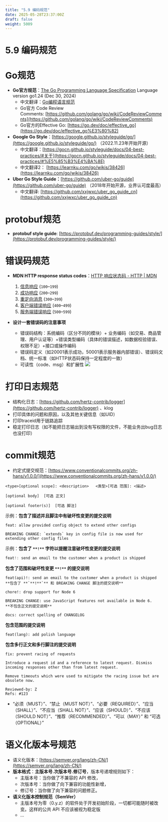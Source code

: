 ```yaml
---
title: "5.9 编码规范"
date: 2025-05-28T23:37:00Z
draft: false
weight: 5009
---
```


# 5.9 编码规范

# Go规范

- **Go官方规范**：[The Go Programming Language Specification](https://go.dev/ref/spec) Language version go1.24 (Dec 30, 2024)
    - 中文翻译：[Go编程语言规范](https://go-zh.org/ref/spec)
    - Go官方 Code Review Comments: [https://github.com/golang/go/wiki/CodeReviewComments](https://github.com/golang/go/wiki/CodeReviewComments)
    - Go官方的Effective Go: [https://go.dev/doc/effective_go](https://go.dev/doc/effective_go%E3%80%82)
- **Google Go Style**：[https://google.github.io/styleguide/go/](https://google.github.io/styleguide/go/) （2022.11.23年开始开源）
    - 中文翻译：[https://gocn.github.io/styleguide/docs/04-best-practices/#关于](https://gocn.github.io/styleguide/docs/04-best-practices/#%E5%85%B3%E4%BA%8E)
    - 中文翻译2： [https://learnku.com/go/wikis/38426](https://learnku.com/go/wikis/38426)
- **Uber Go Style Guide：**[https://github.com/uber-go/guide](https://github.com/uber-go/guide) （2018年开始开源，业界认可度最高）
    - 中文翻译: [https://github.com/xxjwxc/uber_go_guide_cn](https://github.com/xxjwxc/uber_go_guide_cn) 


# **protobuf规范**

- **protobuf style guide**: [https://protobuf.dev/programming-guides/style/](https://protobuf.dev/programming-guides/style/)


# 错误码规范

- **MDN HTTP response status codes**：[HTTP 响应状态码 - HTTP | MDN](https://developer.mozilla.org/zh-CN/docs/Web/HTTP/Reference/Status)
    1. [信息响应](https://developer.mozilla.org/zh-CN/docs/Web/HTTP/Reference/Status#%E4%BF%A1%E6%81%AF%E5%93%8D%E5%BA%94) (`100`–`199`)
    1. [成功响应](https://developer.mozilla.org/zh-CN/docs/Web/HTTP/Reference/Status#%E6%88%90%E5%8A%9F%E5%93%8D%E5%BA%94) (`200`–`299`)
    1. [重定向消息](https://developer.mozilla.org/zh-CN/docs/Web/HTTP/Reference/Status#%E9%87%8D%E5%AE%9A%E5%90%91%E6%B6%88%E6%81%AF) (`300`–`399`)
    1. [客户端错误响应](https://developer.mozilla.org/zh-CN/docs/Web/HTTP/Reference/Status#%E5%AE%A2%E6%88%B7%E7%AB%AF%E9%94%99%E8%AF%AF%E5%93%8D%E5%BA%94) (`400`–`499`)
    1. [服务端错误响应](https://developer.mozilla.org/zh-CN/docs/Web/HTTP/Reference/Status#%E6%9C%8D%E5%8A%A1%E7%AB%AF%E9%94%99%E8%AF%AF%E5%93%8D%E5%BA%94) (`500`–`599`)


- **设计一套错误码的注意事项**
    - 错误码结构：系统编码（区分不同的模块）+ 业务编码（如交易、商品管理、用户认证等）+错误类型编码（具体的错误描述，如数据校验错误、权限不足）+接口或操作编码
    - 错误码定义（如20001表示成功，50001表示服务器内部错误）、错误码文档、统一标准（如HTTP状态码保持一定程度的一致）
    - 可读性（code、msg）和扩展性
        ![](https://prod-files-secure.s3.us-west-2.amazonaws.com/3bd3cf7e-0f8f-40af-acf7-9f45a802bdba/9d95a8fc-e57e-48a0-8d8e-fd65210d837c/image.png?X-Amz-Algorithm=AWS4-HMAC-SHA256&X-Amz-Content-Sha256=UNSIGNED-PAYLOAD&X-Amz-Credential=ASIAZI2LB4665UV5F5V6%2F20250719%2Fus-west-2%2Fs3%2Faws4_request&X-Amz-Date=20250719T005442Z&X-Amz-Expires=3600&X-Amz-Security-Token=IQoJb3JpZ2luX2VjEID%2F%2F%2F%2F%2F%2F%2F%2F%2F%2FwEaCXVzLXdlc3QtMiJHMEUCIQD6FWmAIEQiBUsz42Xe8yj68RL3h1bY4TnhoQwSww6fHQIgCi5plAOSEYtw3B9mLCkgGJWt1%2B13d50tLQ0F5SzENP4qiAQImf%2F%2F%2F%2F%2F%2F%2F%2F%2F%2FARAAGgw2Mzc0MjMxODM4MDUiDKidItRs7Nr2kBrOZyrcA1lbkeKqoeImohQzi7fa5lhcWVM5hJVBFNCgDJiPwR7Y3JnXxNozPLSRAEPOEJAP5bYgHJGZUWDmuXrXtP%2FZcIIi8%2BRYkbbMlk0p7G3jEJlVXaXR32QjGRh76HQwuMEYjfaEkik2MO7D6%2FhlrD75rlpobNCIvUtG2WXv%2Bxz%2FdYovQFqlNJNAFpLSu%2FyUMil90gmLFJfsifxsfEVI6xJ%2BANKLfJxhW4K79dCcBNmYoY%2BmZUEYQrEZ0okiLw9D6ZgGOY9aPDFE4wV6QjzQjRU0PTK%2FQeCviURUo1te%2FLF9K%2FRKKhCuqSeMXUMK5P%2BYT8VlbvtsdkJQQArr%2FRM2%2FUf2G%2Fy%2BEjP%2BuJrC3eg%2FvxyBZKuNw4fhvjp6Zjs4Q76ELIuseZngug89axazvx0%2ByuRgEXDYpwJyOzqSmoHP4HEg%2FwxFo8fDaciXzoYTvIZdTInm9V99%2ByAeqpyQDJ3uqgv0hGFYdB%2BYkTnfejcB7TVXWeLpcHq5vwF3inUD5ael21DbnX8a8x6Tufzer0IPk2BvndrCbSuZU2pjLXvnmzvb3ynbbTDYqQWiRtdNGIvI%2BWk5mtAhITKhefm8K3UvpuOJqSAWcD3FHXzNdnLnTPuFOb5sGQQD351GAIVeiOH9MMu668MGOqUBI55KpkSncnMFe3nkkU6lSPleYkVitIuP3bLdFk0XCeR5FEyma7%2B121YU4hjyxz6qzfbWGksFyDHWe3bvlesKddlidkEC8hoSm%2BCyDh01VYskFQZGme8yx%2FL4948br%2FgaJbeLt9P4m%2FAyGhNnBA8XSCv9mlmY6f4vzdhkLGj1YKLPoJ0RIlGMUWLgvvZQGWGiLJ%2FzkAP7%2BLhKwlt%2BcCmZI0B3wkoj&X-Amz-Signature=bafaa789258084b5a9ddb7e1ab433a69d522387013be5d5b7474000addfa3c7d&X-Amz-SignedHeaders=host&x-amz-checksum-mode=ENABLED&x-id=GetObject)


# 打印日志规范

- 结构化日志：[https://github.com/hertz-contrib/logger](https://github.com/hertz-contrib/logger) 、klog
- 打印具体的问题和原因，以及其他关键信息（如UID）
- 打印traceid用于链路追踪
- 稳定打印日志（如不能把日志输出到没有写权限的文件，不能业务出bug日志也没打印）


# commit规范

- 约定式提交规范：[https://www.conventionalcommits.org/zh-hans/v1.0.0/](https://www.conventionalcommits.org/zh-hans/v1.0.0/)
```plain text
<type>[optional scope]: <description>   <类型>[可选 范围]: <描述>

[optional body]  [可选 正文]

[optional footer(s)]  [可选 脚注]
```



示例：**包含了描述并且脚注中有破坏性变更的提交说明**

```plain text
feat: allow provided config object to extend other configs

BREAKING CHANGE: `extends` key in config file is now used for extending other config files
```

示例：**包含了 **`**!**`** 字符以提醒注意破坏性变更的提交说明**

```go
feat!: send an email to the customer when a product is shipped
```

**包含了范围和破坏性变更 **`**!**`** 的提交说明**

```plain text
feat(api)!: send an email to the customer when a product is shipped
**包含了 **`**!**`** 和 BREAKING CHANGE 脚注的提交说明**
```

```plain text
chore!: drop support for Node 6

BREAKING CHANGE: use JavaScript features not available in Node 6.
**不包含正文的提交说明**
```

```plain text
docs: correct spelling of CHANGELOG

```

**包含范围的提交说明**

```plain text
feat(lang): add polish language

```

**包含多行正文和多行脚注的提交说明**

```plain text
fix: prevent racing of requests

Introduce a request id and a reference to latest request. Dismiss
incoming responses other than from latest request.

Remove timeouts which were used to mitigate the racing issue but are
obsolete now.

Reviewed-by: Z
Refs: #123
```



-  “必须（MUST）”、“禁止（MUST NOT）”、“必要（REQUIRED）”、“应当（SHALL）”、“不应当（SHALL NOT）”、“应该（SHOULD）”、“不应该（SHOULD NOT）”、“推荐（RECOMMENDED）”、“可以（MAY）” 和 “可选（OPTIONAL）” 
# 语义化版本号规范

- 语义化版本：[https://semver.org/lang/zh-CN/](https://semver.org/lang/zh-CN/)
- **版本格式**：**主版本号.次版本号.修订号**，版本号递增规则如下：
    - 主版本号：当你做了不兼容的 API 修改，
    - 次版本号：当你做了向下兼容的功能性新增，
    - 修订号：当你做了向下兼容的问题修正。
- **语义化版本控制规范（SemVer）**
    - 主版本号为零（0.y.z）的软件处于开发初始阶段，一切都可能随时被改变。这样的公共 API 不应该被视为稳定版
    - …






